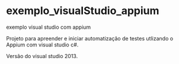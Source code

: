 # exemplo_visualStudio_appium
exemplo visual studio com appium

Projeto para apreender e iniciar automatização de testes utlizando o Appium com visual studio c#.

Versão do visual studio 2013.
